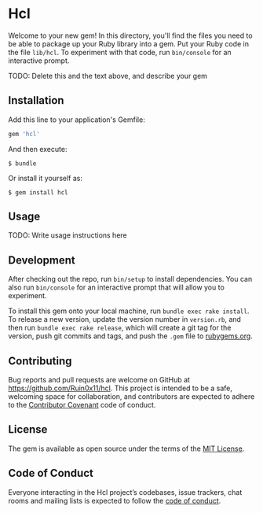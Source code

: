 # Hcl

Welcome to your new gem! In this directory, you'll find the files you need to be able to package up your Ruby library into a gem. Put your Ruby code in the file `lib/hcl`. To experiment with that code, run `bin/console` for an interactive prompt.

TODO: Delete this and the text above, and describe your gem

## Installation

Add this line to your application's Gemfile:

```ruby
gem 'hcl'
```

And then execute:

    $ bundle

Or install it yourself as:

    $ gem install hcl

## Usage

TODO: Write usage instructions here

## Development

After checking out the repo, run `bin/setup` to install dependencies. You can also run `bin/console` for an interactive prompt that will allow you to experiment.

To install this gem onto your local machine, run `bundle exec rake install`. To release a new version, update the version number in `version.rb`, and then run `bundle exec rake release`, which will create a git tag for the version, push git commits and tags, and push the `.gem` file to [rubygems.org](https://rubygems.org).

## Contributing

Bug reports and pull requests are welcome on GitHub at https://github.com/Ruin0x11/hcl. This project is intended to be a safe, welcoming space for collaboration, and contributors are expected to adhere to the [Contributor Covenant](http://contributor-covenant.org) code of conduct.

## License

The gem is available as open source under the terms of the [MIT License](https://opensource.org/licenses/MIT).

## Code of Conduct

Everyone interacting in the Hcl project’s codebases, issue trackers, chat rooms and mailing lists is expected to follow the [code of conduct](https://github.com/Ruin0x11/hcl/blob/master/CODE_OF_CONDUCT.md).
